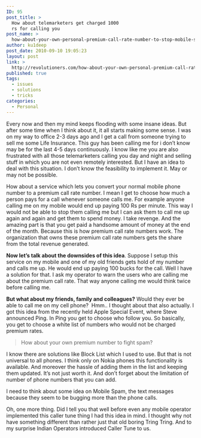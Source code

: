 ```yaml
---
ID: 95
post_title: >
  How about telemarketers get charged 1000
  rs for calling you
post_name: >
  how-about-your-own-personal-premium-call-rate-number-to-stop-mobile-spam
author: ku1deep
post_date: 2010-09-10 19:05:23
layout: post
link: >
  http://revolutioners.com/how-about-your-own-personal-premium-call-rate-number-to-stop-mobile-spam/
published: true
tags:
  - issues
  - solutions
  - tricks
categories:
  - Personal
---
```

Every now and then my mind keeps flooding with some insane ideas. But after some time when I think about it, it all starts making some sense. I was on my way to office 2-3 days ago and I get a call from someone trying to sell me some Life Insurance. This guy has been calling me for i don’t know may be for the last 4-5 days continuously. I know like me you are also frustrated with all those telemarketers calling you day and night and selling stuff in which you are not even remotely interested. But I have an idea to deal with this situation. I don’t know the feasibility to implement it. May or may not be possible.

<span id="more-2318"></span>How about a service which lets you convert your normal mobile phone number to a premium call rate number. I mean I get to choose how much a person pays for a call whenever someone calls me. For example anyone calling me on my mobile would end up paying 100 Rs per minute. This way I would not be able to stop them calling me but I can ask them to call me up again and again and get them to spend money. I take revenge. And the amazing part is that you get paid a handsome amount of money at the end of the month. Because this is how premium call rate numbers work. The organization that owns these premium call rate numbers gets the share from the total revenue generated.

<strong>Now let’s talk about the downsides of this idea</strong>. Suppose I setup this service on my mobile and one of my old friends gets hold of my number and calls me up. He would end up paying 100 bucks for the call. Well I have a solution for that. I ask my operator to warn the users who are calling me about the premium call rate. That way anyone calling me would think twice before calling me.

<strong>But what about my friends, family and colleagues?</strong> Would they ever be able to call me on my cell phone?  Hmm.. I thought about that also actually. I got this idea from the recently held Apple Special Event, where Steve announced Ping. In Ping you get to choose who follow you. So basically, you get to choose a white list of numbers who would not be charged premium rates.
<blockquote>How about your own premium number to fight spam?</blockquote>
I know there are solutions like Block List which I used to use. But that is not universal to all phones. I think only on Nokia phones this functionality is available. And moreover the hassle of adding them in the list and keeping them updated. It’s not just worth it. And don’t forget about the limitation of number of phone numbers that you can add.

I need to think about some idea on Mobile Spam, the text messages because they seem to be bugging more than the phone calls.

Oh, one more thing. Did I tell you that well before even any mobile operator implemented this caller tune thing I had this idea in mind. I thought why not have something different than rather just that old boring Tring Tring. And to my surprise Indian Operators introduced Caller Tune to us.